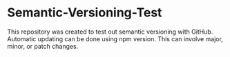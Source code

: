 # Semantic-Versioning-Test

This repository was created to test out semantic versioning with GitHub. Automatic updating can be done using npm version. This can involve major, minor, or patch changes.